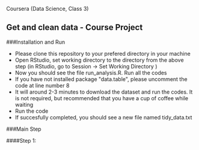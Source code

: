 Coursera (Data Science, Class 3)
## Get and clean data - Course Project

###Installation and Run

* Please clone this repository to your prefered directory in your machine
* Open RStudio, set working directory to the directory from the above step (in RStudio, go to Session -> Set Working Directory )
* Now you should see the file run_analysis.R. Run all the codes
* If you have not installed package "data.table", please uncomment the code at line number 8
* It will around 2-3 minutes to download the dataset and run the codes. It is not required, but recommended that you have a cup of coffee while waiting
* Run the code
* If succesfully completed, you should see a new file named tidy_data.txt

###Main Step

####Step 1:


